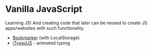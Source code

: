 # Vanilla JavaScript

Learning JS! And creating code that later can be reused to create JS apps/websites with such functionality.

 * [Bookmarker](/Bookmarker) (with LocalStorage)
 * [iTypedJS](/iTypedJS) - animated typing
